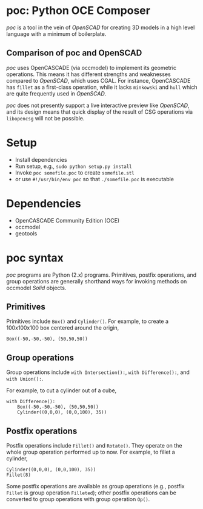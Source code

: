# poc: Python OCE Composer

*poc* is a tool in the vein of *OpenSCAD* for creating 3D models in a high
level language with a minimum of boilerplate.

## Comparison of poc and OpenSCAD

*poc* uses OpenCASCADE (via occmodel) to implement its geometric operations.
This means it has different strengths and weaknesses compared to *OpenSCAD*,
which uses CGAL.  For instance, OpenCASCADE has `fillet` as a first-class
operation, while it lacks `minkowski` and `hull` which are quite frequently
used in *OpenSCAD*.

*poc* does not presently support a live interactive preview like *OpenSCAD*,
and its design means that quick display of the result of CSG operations via
`libopencsg` will not be possible.

# Setup
* Install dependencies
* Run setup, e.g., `sudo python setup.py install`
* Invoke `poc somefile.poc` to create `somefile.stl`
* or use `#!/usr/bin/env poc` so that `./somefile.poc` is executable

# Dependencies

* OpenCASCADE Community Edition (OCE)
* occmodel
* geotools

# poc syntax

*poc* programs are Python (2.x) programs.  Primitives, postfix operations,
and group operations are generally shorthand ways for invoking methods on
occmodel *Solid* objects.

## Primitives

Primitives include `Box()` and `Cylinder()`.  For example, to create a
100x100x100 box centered around the origin,

~~~~
Box((-50,-50,-50), (50,50,50))
~~~~

## Group operations

Group operations include `with Intersection():`, `with Difference():`,
and `with Union():`.

For example, to cut a cylinder out of a cube,

~~~~
with Difference():
    Box((-50,-50,-50), (50,50,50))
    Cylinder((0,0,0), (0,0,100), 35))
~~~~

## Postfix operations

Postfix operations include `Fillet()` and `Rotate()`.  They operate on
the whole group operation performed up to now.  For example, to fillet a
cylinder,

~~~~
Cylinder((0,0,0), (0,0,100), 35))
Fillet(8)
~~~~

Some postfix operations are available as group operations (e.g.,
postfix `Fillet` is group operation `Filleted`); other postfix
operations can be converted to group operations with group operation
`Op()`.

